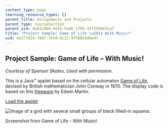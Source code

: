```yaml
---
content_type: page
learning_resource_types: []
parent_title: Assignments and Projects
parent_type: CourseSection
parent_uid: 6e81c0bd-4e52-5a46-1f05-35f350963ca7
title: "Project Sample: Game of Life \u2013 With Music!"
uid: 6a377018-7047-3fe4-dc22-9f5085ddbe47
---
```


Project Sample: Game of Life – With Music!
------------------------------------------

_Courtesy of Spenser Skates. Used with permission._

This is a Java™ applet based on the cellular automaton [Game of Life](http://en.wikipedia.org/wiki/Conway%27s_Game_of_Life), devised by British mathematician John Conway in 1970. The display code is based on this [freeware](http://www.bitstorm.org/gameoflife/) by Edwin Martin.

[Load the applet](/ans7870/21m/21m.380/S10/projects/life/gameoflifewithsound.html)

![Image of a grid with several small groups of black filled-in squares.](/courses/music-and-theater-arts/21m-380-music-and-technology-algorithmic-and-generative-music-spring-2010/assignments-and-projects/project-sample-game-of-life-2013-with-music/gameoflife.jpg)

Screenshot from Game of Life – With Music!